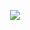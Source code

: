 <p align="center"> 
      <img align="center" src="https://github-readme-stats.vercel.app/api/wakatime?username=kholilrnm&layout=compact" />
</p>

